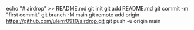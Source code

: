 echo "# airdrop" >> README.md
git init
git add README.md
git commit -m "first commit"
git branch -M main
git remote add origin https://github.com/ulerrr0910/airdrop.git
git push -u origin main
